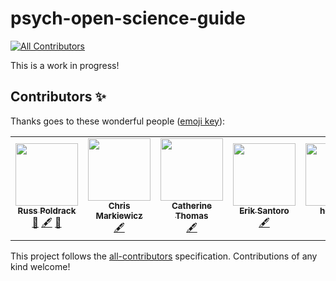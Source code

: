 # psych-open-science-guide
<!-- ALL-CONTRIBUTORS-BADGE:START - Do not remove or modify this section -->
[![All Contributors](https://img.shields.io/badge/all_contributors-5-orange.svg?style=flat-square)](#contributors-)
<!-- ALL-CONTRIBUTORS-BADGE:END -->

This is a work in progress!

## Contributors ✨

Thanks goes to these wonderful people ([emoji key](https://allcontributors.org/docs/en/emoji-key)):
<!-- ALL-CONTRIBUTORS-LIST:START - Do not remove or modify this section -->
<!-- prettier-ignore-start -->
<!-- markdownlint-disable -->
<table>
  <tr>
    <td align="center"><a href="http://www.poldracklab.org"><img src="https://avatars3.githubusercontent.com/u/871056?v=4" width="100px;" alt=""/><br /><sub><b>Russ Poldrack</b></sub></a><br /><a href="#design-poldrack" title="Design">🎨</a> <a href="#content-poldrack" title="Content">🖋</a> <a href="#projectManagement-poldrack" title="Project Management">📆</a></td>
    <td align="center"><a href="https://github.com/effigies"><img src="https://avatars0.githubusercontent.com/u/83442?v=4" width="100px;" alt=""/><br /><sub><b>Chris Markiewicz</b></sub></a><br /><a href="#content-effigies" title="Content">🖋</a></td>
    <td align="center"><a href="https://github.com/catherinecthomas"><img src="https://avatars0.githubusercontent.com/u/18266412?v=4" width="100px;" alt=""/><br /><sub><b>Catherine Thomas</b></sub></a><br /><a href="#content-catherinecthomas" title="Content">🖋</a></td>
    <td align="center"><a href="https://github.com/eriksantoro"><img src="https://avatars0.githubusercontent.com/u/5883689?v=4" width="100px;" alt=""/><br /><sub><b>Erik Santoro</b></sub></a><br /><a href="#content-eriksantoro" title="Content">🖋</a></td>
    <td align="center"><a href="https://github.com/henrymj"><img src="https://avatars3.githubusercontent.com/u/55153240?v=4" width="100px;" alt=""/><br /><sub><b>henrymj</b></sub></a><br /><a href="#content-henrymj" title="Content">🖋</a></td>
  </tr>
</table>

<!-- markdownlint-enable -->
<!-- prettier-ignore-end -->
<!-- ALL-CONTRIBUTORS-LIST:END -->

<!-- ALL-CONTRIBUTORS-LIST:START - Do not remove or modify this section -->
<!-- prettier-ignore-start -->
<!-- markdownlint-disable -->
<!-- markdownlint-enable -->
<!-- prettier-ignore-end -->
<!-- ALL-CONTRIBUTORS-LIST:END -->

This project follows the [all-contributors](https://github.com/all-contributors/all-contributors) specification. Contributions of any kind welcome!
